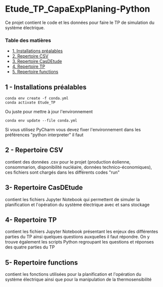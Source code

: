 # Etude_TP_CapaExpPlaning-Python

Ce projet contient le code et les données pour faire le TP de simulation du système électrique.


### Table des matières

* [1. Installations préalables](#installations)
* [2. Repertoire CSV](#CSV)
* [3. Repertoire CasDEtude](#CasDEtude)
* [4. Repertoire TP](#TP)
* [5. Repertoire functions](#functions)

## 1 - Installations préalables <a class="anchor" id="1.introduction"></a>

    conda env create -f conda.yml
    conda activate Etude_TP
    
Ou juste pour mettre à jour l'environnement 

    conda env update --file conda.yml 
    
Si vous utilisez PyCharm vous devez fixer l'environnement dans les préférences "python interpreter" il faut 
## 2 - Repertoire CSV <a class="anchor" id="CSV"></a>
contient des données .csv pour le projet (production éolienne, consommarion, disponibilité nucléaire, données technico-économiques), ces fichiers sont chargés dans les différents codes "run"

## 3- Repertoire CasDEtude <a class="anchor" id="CasDEtude"></a>
contient les fichiers Jupyter Notebook qui permettent de simuler la planification et l'opération du système électrique avec et sans stockage

## 4- Repertoire TP <a class="anchor" id="TP"></a>
contient les fichiers Jupyter Notebook présentant les enjeux des différentes parties du TP ainsi quelques questions auxquelles il faut répondre. On y trouve également les scripts Python regroupant les questions et réponses des  quatre parties du TP

## 5- Repertoire functions <a class="anchor" id="functions"></a>
contient les fonctions utilisées pour la planification et l'opération du système électrique ainsi que pour la manipulation de la thermosensibilité
